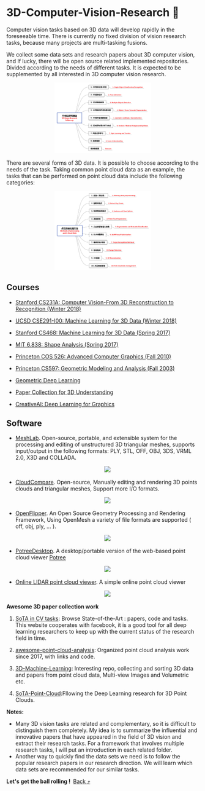 # 3D-Computer-Vision-Research  :confetti_ball:
Computer vision tasks based on 3D data will develop rapidly in the foreseeable time. There is currently no fixed division of vision research tasks, because many projects are multi-tasking fusions.

We collect some data sets and research papers about 3D computer vision, and If lucky, there will be open source related implemented repositories. Divided according to the needs of different tasks. It is expected to be supplemented by all interested in 3D computer vision research.

<p align="center"><img width="50%" src="https://github.com/Yansz/3D-Computer-Vision-Research/blob/master/images/main1.jpg" /></p>

There are several forms of 3D data. It is possible to choose according to the needs of the task. Taking common point cloud data as an example, the tasks that can be performed on point cloud data include the following categories:

<p align="center"><img width="50%" src="https://github.com/Yansz/3D-Computer-Vision-Research/blob/master/images/pointcloud1.jpg" /></p>

## Courses

* [Stanford CS231A: Computer Vision-From 3D Reconstruction to Recognition (Winter 2018)](http://web.stanford.edu/class/cs231a/)

* [UCSD CSE291-I00: Machine Learning for 3D Data (Winter 2018)](https://cse291-i.github.io/index.html)

* [Stanford CS468: Machine Learning for 3D Data (Spring 2017)](http://graphics.stanford.edu/courses/cs468-17-spring/)

* [MIT 6.838: Shape Analysis (Spring 2017)](http://groups.csail.mit.edu/gdpgroup/6838_spring_2017.html)

* [Princeton COS 526: Advanced Computer Graphics (Fall 2010)](https://www.cs.princeton.edu/courses/archive/fall10/cos526/syllabus.php)

* [Princeton CS597: Geometric Modeling and Analysis (Fall 2003)](https://www.cs.princeton.edu/courses/archive/fall03/cs597D/)

* [Geometric Deep Learning](http://geometricdeeplearning.com/)

* [Paper Collection for 3D Understanding](https://www.cs.princeton.edu/courses/archive/spring15/cos598A/cos598A.html#Estimating)

* [CreativeAI: Deep Learning for Graphics](http://geometry.cs.ucl.ac.uk/creativeai/)

## Software

- [MeshLab](http://meshlab.sourceforge.net/). Open-source, portable, and extensible system for the processing and editing of unstructured 3D triangular meshes, supports input/output in the following formats: PLY, STL, OFF, OBJ, 3DS, VRML 2.0, X3D and COLLADA.

  <p align="center"><img width="50%" src="3D-Computer-Vision-Research/blob/master/images/meshlab.jpg" /></p>

- [CloudCompare](http://www.danielgm.net/cc/). Open-source, Manually editing and rendering 3D points clouds and triangular meshes, Support more I/O formats.

  <p align="center"><img width="50%" src="3D-Computer-Vision-Research/blob/master/images/Cc.jpg" /></p>

- [OpenFlipper](http://www.openflipper.org/). An Open Source Geometry Processing and Rendering Framework,  Using OpenMesh a variety of file formats are supported ( off, obj, ply, ... ).

  <p align="center"><img width="50%" src="/3D-Computer-Vision-Research/blob/master/images/OF.png" /></p>

- [PotreeDesktop](https://github.com/potree/PotreeDesktop). A desktop/portable version of the web-based point cloud viewer [Potree](https://github.com/potree/potree)

  <p align="center"><img width="50%" src="/3D-Computer-Vision-Research/blob/master/images/potree.jpg" /></p>

- [Online LIDAR point cloud viewer](http://lidarview.com/). A simple online point cloud viewer

  <p align="center"><img width="50%" src="/3D-Computer-Vision-Research/blob/master/images/online.png" /></p>
 
**Awesome 3D paper collection work**
1. [SoTA in CV tasks](https://paperswithcode.com/area/computer-vision):  Browse State-of-the-Art : papers, code and tasks. This website cooperates with facebook, it is a good tool for all deep learning researchers to keep up with the current status of the research field in time.

2. [awesome-point-cloud-analysis](https://github.com/Yochengliu/awesome-point-cloud-analysis): Organized point cloud analysis work since 2017, with links and code.

3. [3D-Machine-Learning](https://github.com/timzhang642/3D-Machine-Learning): Interesting repo, collecting and sorting 3D data and papers from point cloud data, Multi-view Images and Volumetric etc.

4. [SoTA-Point-Cloud](https://github.com/QingyongHu/SoTA-Point-Cloud):Fllowing the Deep Learning research for 3D Point Clouds.


**Notes:** 

* Many 3D vision tasks are related and complementary, so it is difficult to distinguish them completely.
  My idea is to summarize the influential and innovative papers that have appeared in the field of 3D vision and extract their research tasks. For a framework that involves multiple research tasks, I will put an introduction in each related folder.
* Another way to quickly find the data sets we need is to follow the popular research papers in our research direction. We will learn which data sets are recommended for our similar tasks.

**Let's get the ball rolling ! ​**
[Back :arrow_heading_up:](#3D-Computer-Vision-Research) 

